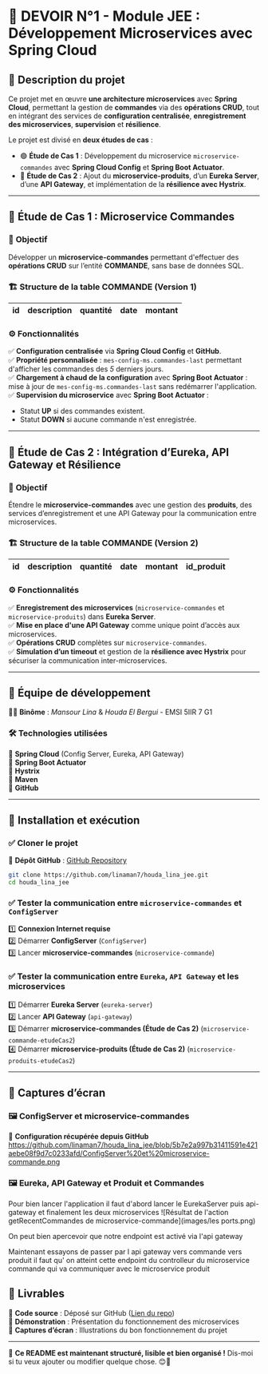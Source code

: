 
# 📌 **DEVOIR N°1 - Module JEE : Développement Microservices avec Spring Cloud**  

## 📝 **Description du projet**  

Ce projet met en œuvre **une architecture microservices** avec **Spring Cloud**, permettant la gestion de **commandes** via des **opérations CRUD**, tout en intégrant des services de **configuration centralisée**, **enregistrement des microservices**, **supervision** et **résilience**.  

Le projet est divisé en **deux études de cas** :  
- 🟢 **Étude de Cas 1** : Développement du microservice `microservice-commandes` avec **Spring Cloud Config** et **Spring Boot Actuator**.  
- 🔵 **Étude de Cas 2** : Ajout du **microservice-produits**, d’un **Eureka Server**, d’une **API Gateway**, et implémentation de la **résilience avec Hystrix**.  

---

## 🔹 **Étude de Cas 1 : Microservice Commandes**  

### 🎯 **Objectif**  
Développer un **microservice-commandes** permettant d'effectuer des **opérations CRUD** sur l’entité **COMMANDE**, sans base de données SQL.  

### 🏗️ **Structure de la table COMMANDE (Version 1)**  
| id  | description | quantité | date | montant |
|-----|------------|----------|------|---------|

### ⚙️ **Fonctionnalités**  
✅ **Configuration centralisée** via **Spring Cloud Config** et **GitHub**.  
✅ **Propriété personnalisée** : `mes-config-ms.commandes-last` permettant d'afficher les commandes des *5* derniers jours.  
✅ **Chargement à chaud de la configuration** avec **Spring Boot Actuator** : mise à jour de `mes-config-ms.commandes-last` sans redémarrer l'application.  
✅ **Supervision du microservice** avec **Spring Boot Actuator** :  
   - Statut **UP** si des commandes existent.  
   - Statut **DOWN** si aucune commande n'est enregistrée.  

---

## 🔹 **Étude de Cas 2 : Intégration d’Eureka, API Gateway et Résilience**  

### 🎯 **Objectif**  
Étendre le **microservice-commandes** avec une gestion des **produits**, des services d’enregistrement et une API Gateway pour la communication entre microservices.  

### 🏗️ **Structure de la table COMMANDE (Version 2)**  
| id  | description | quantité | date | montant | id_produit |
|-----|------------|----------|------|---------|-----------|

### ⚙️ **Fonctionnalités**  
✅ **Enregistrement des microservices** (`microservice-commandes` et `microservice-produits`) dans **Eureka Server**.  
✅ **Mise en place d'une API Gateway** comme unique point d’accès aux microservices.  
✅ **Opérations CRUD** complètes sur `microservice-commandes`.  
✅ **Simulation d’un timeout** et gestion de la **résilience avec Hystrix** pour sécuriser la communication inter-microservices.  

---

## 👥 **Équipe de développement**  
👩‍💻 **Binôme** : *Mansour Lina* & *Houda El Bergui* - EMSI 5IIR 7 G1  

### 🛠️ **Technologies utilisées**  
🔹 **Spring Cloud** (Config Server, Eureka, API Gateway)  
🔹 **Spring Boot Actuator**  
🔹 **Hystrix**  
🔹 **Maven**  
🔹 **GitHub**  

---

## 🚀 **Installation et exécution**  

### ✅ **Cloner le projet**  
📂 **Dépôt GitHub** : [GitHub Repository](https://github.com/linaman7/houda_lina_jee.git)  

```sh
git clone https://github.com/linaman7/houda_lina_jee.git
cd houda_lina_jee
```

### ✅ **Tester la communication entre `microservice-commandes` et `ConfigServer`**  
1️⃣ **Connexion Internet requise**  
2️⃣ Démarrer **ConfigServer** (`ConfigServer`)  
3️⃣ Lancer **microservice-commandes** (`microservice-commande`)  

### ✅ **Tester la communication entre `Eureka`, `API Gateway` et les microservices**  
1️⃣ Démarrer **Eureka Server** (`eureka-server`)  
2️⃣ Lancer **API Gateway** (`api-gateway`)  
3️⃣ Démarrer **microservice-commandes (Étude de Cas 2)** (`microservice-commande-etudeCas2`)  
4️⃣ Démarrer **microservice-produits (Étude de Cas 2)** (`microservice-produits-etudeCas2`)  

---

## 📸 **Captures d’écran**  

### 🖼️ **ConfigServer et microservice-commandes**  
📌 **Configuration récupérée depuis GitHub**  
https://github.com/linaman7/houda_lina_jee/blob/5b7e2a997b31411591e421aebe08f9d7c0233afd/ConfigServer%20et%20microservice-commande.png

### 🖼️ **Eureka, API Gateway et Produit et Commandes**  
Pour bien lancer l'application il faut d'abord lancer le EurekaServer puis api-gateway et finalement les deux microservices
![Résultat de l'action getRecentCommandes de microservice-commande](images/les ports.png)



On peut bien apercevoir que notre endpoint est activé via l'api gateway

Maintenant essayons de passer par l api gateway vers commande vers produit il faut qu' on atteint cette endpoint du controlleur du microservice commande qui va communiquer avec le microservice produit


## 📜 **Livrables**  
📌 **Code source** : Déposé sur GitHub ([Lien du repo](https://github.com/linaman7/houda_lina_jee.git))  
📌 **Démonstration** : Présentation du fonctionnement des microservices  
📌 **Captures d’écran** : Illustrations du bon fonctionnement du projet  

---

🎯 **Ce README est maintenant structuré, lisible et bien organisé !** Dis-moi si tu veux ajouter ou modifier quelque chose. 😊🚀
